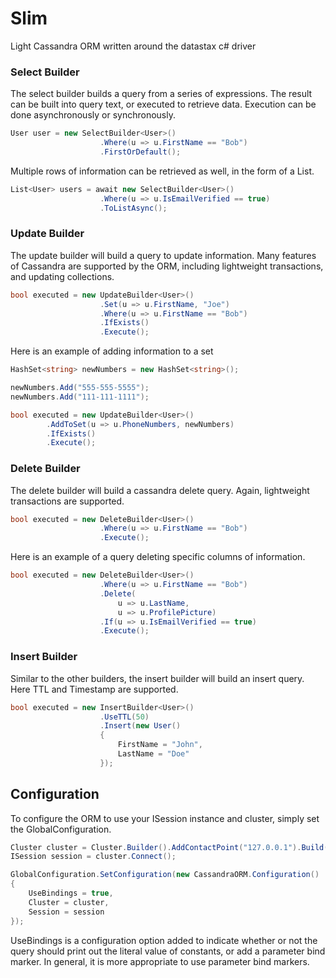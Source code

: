 # Slim
Light Cassandra ORM written around the datastax c# driver

### Select Builder

The select builder builds a query from a series of expressions. The result can be built into query text, or executed to retrieve data.
Execution can be done asynchronously or synchronously. 

```cs
User user = new SelectBuilder<User>()
                    .Where(u => u.FirstName == "Bob")
                    .FirstOrDefault();
```

Multiple rows of information can be retrieved as well, in the form of a List.

```cs
List<User> users = await new SelectBuilder<User>()
                    .Where(u => u.IsEmailVerified == true)
                    .ToListAsync();
```

### Update Builder

The update builder will build a query to update information. Many features of Cassandra are supported by the ORM, including lightweight
transactions, and updating collections.

```cs
bool executed = new UpdateBuilder<User>()
                    .Set(u => u.FirstName, "Joe")
                    .Where(u => u.FirstName == "Bob")
                    .IfExists()
                    .Execute();
```

Here is an example of adding information to a set

```cs
HashSet<string> newNumbers = new HashSet<string>();

newNumbers.Add("555-555-5555");
newNumbers.Add("111-111-1111");

bool executed = new UpdateBuilder<User>()
        .AddToSet(u => u.PhoneNumbers, newNumbers)
        .IfExists()
        .Execute();
```

### Delete Builder

The delete builder will build a cassandra delete query. Again, lightweight transactions are supported.

```cs
bool executed = new DeleteBuilder<User>()
                    .Where(u => u.FirstName == "Bob")
                    .Execute();
```

Here is an example of a query deleting specific columns of information. 

```cs
bool executed = new DeleteBuilder<User>()
                    .Where(u => u.FirstName == "Bob")
                    .Delete(
                        u => u.LastName,
                        u => u.ProfilePicture)
                    .If(u => u.IsEmailVerified == true)
                    .Execute();
```

### Insert Builder

Similar to the other builders, the insert builder will build an insert query. Here TTL and Timestamp are supported.

```cs
bool executed = new InsertBuilder<User>()
                    .UseTTL(50)
                    .Insert(new User()
                    {
                        FirstName = "John",
                        LastName = "Doe"
                    });
```

## Configuration

To configure the ORM to use your ISession instance and cluster, simply set the GlobalConfiguration.

```cs
Cluster cluster = Cluster.Builder().AddContactPoint("127.0.0.1").Build();
ISession session = cluster.Connect();

GlobalConfiguration.SetConfiguration(new CassandraORM.Configuration()
{
    UseBindings = true,
    Cluster = cluster,
    Session = session
});
```

UseBindings is a configuration option added to indicate whether or not the query should print out the literal value of constants,
or add a parameter bind marker. In general, it is more appropriate to use parameter bind markers.


